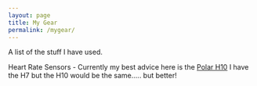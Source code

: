 ```yaml
---
layout: page
title: My Gear
permalink: /mygear/
---
```


A list of the stuff I have used.

Heart Rate Sensors - Currently my best advice here is the [Polar H10](https://www.polar.com/uk-en/products/accessories//h10_heart_rate_sensor)
I have the H7 but the H10 would be the same..... but better!